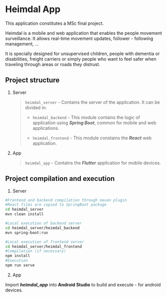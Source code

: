 # Heimdal App

This application constitutes a MSc final project. 

Heimdal is a mobile and web application that enables the people movement surveillance. 
It allows real-time movement updates, follower - following management, ...

It is specially designed for unsupervised children, people with dementia or disabilities, freight carriers or simply people who want to feel safer when traveling through areas or roads they distrust.


## Project structure

  1) Server

     > `heimdal_server` - Contains the server of the application. It can be divided in:
     >
     >  * `heimdal_backend` - This module contains the logic of application using __*Spring Boot*__, common for mobile and web applications.
     >
     >  * `heimdal_frontend` - This module constains the __*React*__ web application.

  2) App

     > `heimdal_app` - Contains the __*Flutter*__ application for mobile devices.


## Project compilation and execution

  1) Server 

```sh
#Frontend and backend compilation through maven plugin
#React files are copied to SpringBoot package
cd heimdal_server
mvn clean install
```

```sh
#Local execution of backend server
cd heimdal_server/heimdal_backend
mvn spring-boot:run
```  

```sh
#Local execution of frontend server
cd heimdal_server/heimdal_frontend
#Compilation (if necessary)
npm install
#Execution
npm run serve
```
     

  2) App

Import __*heimdal_app*__ into **Android Studio** to build and execute - for android devices.

